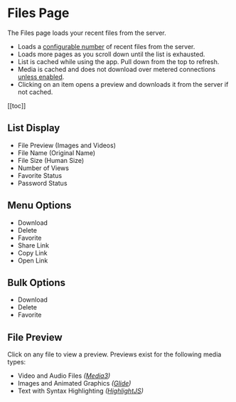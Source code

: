 # Files Page

The Files page loads your recent files from the server.

- Loads a [configurable number](settings.md#files-per-page) of recent files from the server.
- Loads more pages as you scroll down until the list is exhausted.
- List is cached while using the app. Pull down from the top to refresh.
- Media is cached and does not download over metered connections [unless enabled](settings.md#load-images-on-metered-connection).
- Clicking on an item opens a preview and downloads it from the server if not cached.

[[toc]]

## List Display

- File Preview (Images and Videos)
- File Name (Original Name)
- File Size (Human Size)
- Number of Views
- Favorite Status
- Password Status

## Menu Options

- Download
- Delete
- Favorite
- Share Link
- Copy Link
- Open Link

## Bulk Options

- Download
- Delete
- Favorite

## File Preview

Click on any file to view a preview. Previews exist for the following media types:

- Video and Audio Files _([Media3](https://github.com/androidx/media))_
- Images and Animated Graphics _([Glide](https://github.com/bumptech/glide))_
- Text with Syntax Highlighting _([HighlightJS](https://github.com/highlightjs/highlight.js))_
